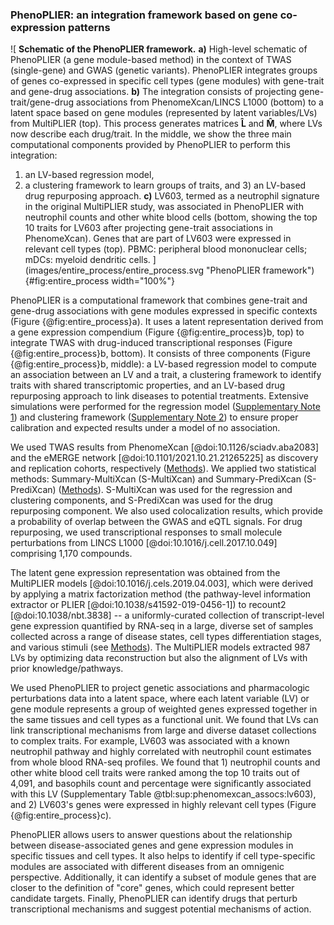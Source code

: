 ### PhenoPLIER: an integration framework based on gene co-expression patterns

![
**Schematic of the PhenoPLIER framework.**
**a)** High-level schematic of PhenoPLIER (a gene module-based method) in the context of TWAS (single-gene) and GWAS (genetic variants).
PhenoPLIER integrates groups of genes co-expressed in specific cell types (gene modules) with gene-trait and gene-drug associations.
**b)** The integration consists of projecting gene-trait/gene-drug associations from PhenomeXcan/LINCS L1000 (bottom) to a latent space based on gene modules (represented by latent variables/LVs) from MultiPLIER (top).
This process generates matrices $\mathbf{\hat{L}}$ and $\mathbf{\hat{M}}$, where LVs now describe each drug/trait.
In the middle, we show the three main computational components provided by PhenoPLIER to perform this integration:
1) an LV-based regression model,
2) a clustering framework to learn groups of traits,
and 3) an LV-based drug repurposing approach.
**c)** LV603, termed as a neutrophil signature in the original MultiPLIER study, was associated in PhenoPLIER with neutrophil counts and other white blood cells (bottom, showing the top 10 traits for LV603 after projecting gene-trait associations in PhenomeXcan).
Genes that are part of LV603 were expressed in relevant cell types (top).
PBMC: peripheral blood mononuclear cells;
mDCs: myeloid dendritic cells.
](images/entire_process/entire_process.svg "PhenoPLIER framework"){#fig:entire_process width="100%"}


PhenoPLIER is a computational framework that combines gene-trait and gene-drug associations with gene modules expressed in specific contexts (Figure {@fig:entire_process}a).
It uses a latent representation derived from a gene expression compendium (Figure {@fig:entire_process}b, top) to integrate TWAS with drug-induced transcriptional responses (Figure {@fig:entire_process}b, bottom).
It consists of three components (Figure {@fig:entire_process}b, middle): a LV-based regression model to compute an association between an LV and a trait, a clustering framework to identify traits with shared transcriptomic properties, and an LV-based drug repurposing approach to link diseases to potential treatments.
Extensive simulations were performed for the regression model ([Supplementary Note 1](#sm:reg:null_sim)) and clustering framework ([Supplementary Note 2](#sm:clustering:null_sim)) to ensure proper calibration and expected results under a model of no association.


We used TWAS results from PhenomeXcan [@doi:10.1126/sciadv.aba2083] and the eMERGE network [@doi:10.1101/2021.10.21.21265225] as discovery and replication cohorts, respectively ([Methods](#sec:methods:twas)).
We applied two statistical methods: Summary-MultiXcan (S-MultiXcan) and Summary-PrediXcan (S-PrediXcan) ([Methods](#sec:methods:predixcan)).
S-MultiXcan was used for the regression and clustering components, and S-PrediXcan was used for the drug repurposing component.
We also used colocalization results, which provide a probability of overlap between the GWAS and eQTL signals.
For drug repurposing, we used transcriptional responses to small molecule perturbations from LINCS L1000 [@doi:10.1016/j.cell.2017.10.049] comprising 1,170 compounds.


The latent gene expression representation was obtained from the MultiPLIER models [@doi:10.1016/j.cels.2019.04.003], which were derived by applying a matrix factorization method (the pathway-level information extractor or PLIER [@doi:10.1038/s41592-019-0456-1]) to recount2 [@doi:10.1038/nbt.3838] -- a uniformly-curated collection of transcript-level gene expression quantified by RNA-seq in a large, diverse set of samples collected across a range of disease states, cell types differentiation stages, and various stimuli (see [Methods](#sec:methods:multiplier)).
The MultiPLIER models extracted 987 LVs by optimizing data reconstruction but also the alignment of LVs with prior knowledge/pathways.


We used PhenoPLIER to project genetic associations and pharmacologic perturbations data into a latent space, where each latent variable (LV) or gene module represents a group of weighted genes expressed together in the same tissues and cell types as a functional unit.
We found that LVs can link transcriptional mechanisms from large and diverse dataset collections to complex traits.
For example, LV603 was associated with a known neutrophil pathway and highly correlated with neutrophil count estimates from whole blood RNA-seq profiles.
We found that 1) neutrophil counts and other white blood cell traits were ranked among the top 10 traits out of 4,091, and basophils count and percentage were significantly associated with this LV (Supplementary Table @tbl:sup:phenomexcan_assocs:lv603), and 2) LV603's genes were expressed in highly relevant cell types (Figure {@fig:entire_process}c).


PhenoPLIER allows users to answer questions about the relationship between disease-associated genes and gene expression modules in specific tissues and cell types.
It also helps to identify if cell type-specific modules are associated with different diseases from an omnigenic perspective.
Additionally, it can identify a subset of module genes that are closer to the definition of "core" genes, which could represent better candidate targets.
Finally, PhenoPLIER can identify drugs that perturb transcriptional mechanisms and suggest potential mechanisms of action.
